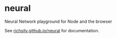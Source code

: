 # neural
Neural Network playground for Node and the browser

See [richsilv.github.io/neural](https://richsilv.github.io/neural) for documentation.
